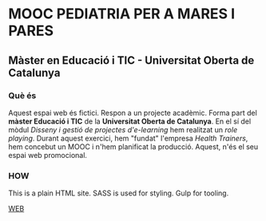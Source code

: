 # MOOC PEDIATRIA PER A MARES I PARES
## Màster en Educació i TIC - Universitat Oberta de Catalunya


### Què és

  Aquest espai web és fictici. Respon a un projecte acadèmic. Forma part del **màster Educació i TIC** de la **Universitat Oberta de Catalunya**. En el sí del mòdul *Disseny i gestió de projectes d'e-learning* hem realitzat un *role playing*. Durant aquest exercici, hem "fundat" l'empresa *Health Trainers*, hem concebut un MOOC i n'hem planificat la producció. Aquest, n'és el seu espai web promocional.
   
### HOW

  This is a plain HTML site. SASS is used for styling. Gulp for tooling.
 

[WEB](https://vicesalles.github.io/healthTrainers/)
